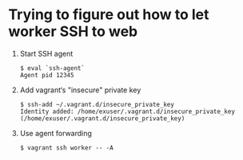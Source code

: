 # Trying to figure out how to let worker SSH to web

1. Start SSH agent

    ```console
    $ eval `ssh-agent`
    Agent pid 12345
    ```

2. Add vagrant‘s "insecure" private key

    ```console
    $ ssh-add ~/.vagrant.d/insecure_private_key
    Identity added: /home/exuser/.vagrant.d/insecure_private_key (/home/exuser/.vagrant.d/insecure_private_key)
    ```

3. Use agent forwarding

    ```console
    $ vagrant ssh worker -- -A
    ```
